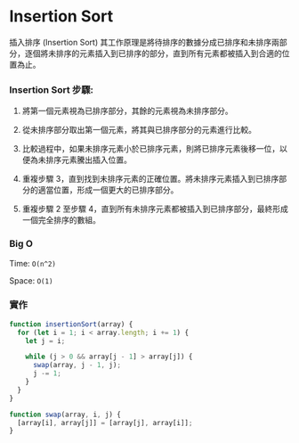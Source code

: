 # Insertion Sort

插入排序 (Insertion Sort) 其工作原理是將待排序的數據分成已排序和未排序兩部分，逐個將未排序的元素插入到已排序的部分，直到所有元素都被插入到合適的位置為止。

### Insertion Sort 步驟:

1. 將第一個元素視為已排序部分，其餘的元素視為未排序部分。

2. 從未排序部分取出第一個元素，將其與已排序部分的元素進行比較。

3. 比較過程中，如果未排序元素小於已排序元素，則將已排序元素後移一位，以便為未排序元素騰出插入位置。

4. 重複步驟 3，直到找到未排序元素的正確位置。將未排序元素插入到已排序部分的適當位置，形成一個更大的已排序部分。

5. 重複步驟 2 至步驟 4，直到所有未排序元素都被插入到已排序部分，最終形成一個完全排序的數組。

### Big O

Time: `O(n^2)`

Space: `O(1)`

### 實作

```jsx
function insertionSort(array) {
  for (let i = 1; i < array.length; i += 1) {
    let j = i;

    while (j > 0 && array[j - 1] > array[j]) {
      swap(array, j - 1, j);
      j -= 1;
    }
  }
}

function swap(array, i, j) {
  [array[i], array[j]] = [array[j], array[i]];
}
```
